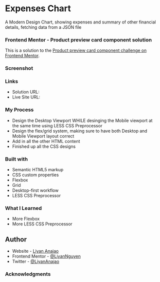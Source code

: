 # Expenses Chart
A Modern Design Chart, showing expenses and summary of other financial details, fetching data from a JSON file

### Frontend Mentor - Product preview card component solution
This is a solution to the [Product preview card component challenge on Frontend Mentor](https://www.frontendmentor.io/challenges/product-preview-card-component-GO7UmttRfa). 

### Screenshot


### Links
- Solution URL: 
- Live Site URL: 

### My Process
- Design the Desktop Viewport WHILE desinging the Mobile viewport at the same time using LESS CSS Preprocessor
- Design the flex/grid system, making sure to have both Desktop and Mobile Viewport layout correct
- Add in all the other HTML content
- Finished up all the CSS designs

### Built with
- Semantic HTML5 markup
- CSS custom properties
- Flexbox
- Grid
- Desktop-first workflow
- LESS CSS Preprocessor

### What I Learned
- More Flexbox
- More LESS CSS Preprocessor

## Author
- Website - [Liyan Anajao](https://liyannguyen.github.io/Portfolio)
- Frontend Mentor - [@LiyanNguyen](https://frontendmentor.io/profile/LiyanNguyen)
- Twitter - [@LiyanAnajao](https://twitter.com/LiyanAnajao)

### Acknowledgments
